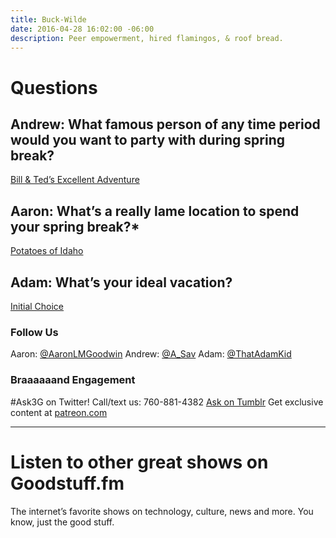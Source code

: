 ```yaml
---
title: Buck-Wilde
date: 2016-04-28 16:02:00 -06:00
description: Peer empowerment, hired flamingos, & roof bread.
---
```


# Questions

## Andrew: What famous person of any time period would you want to party with during spring break?
[Bill & Ted’s Excellent Adventure](http://www.imdb.com/title/tt0096928/)

## Aaron: What’s a really lame location to spend your spring break?*
[Potatoes of Idaho](https://idahopotato.com/)

## Adam: What’s your ideal vacation?
[Initial Choice](http://www.netflix.com/)

### Follow Us

Aaron: [@AaronLMGoodwin](http://twitter.com/aaronlmgoodwin)
Andrew: [@A_Sav](http://twitter.com/a_sav)
Adam: [@ThatAdamKid](http://twitter.com/thatadamkid)

### Braaaaaand Engagement
#Ask3G on Twitter!
Call/text us: 760-881-4382
[Ask on Tumblr](http://3g3q.co/ask)
Get exclusive content at [patreon.com](http://www.patreon.com/3g3q)

---

# Listen to other great shows on Goodstuff.fm

The internet’s favorite shows on technology, culture, news and more. You know, just the good stuff.